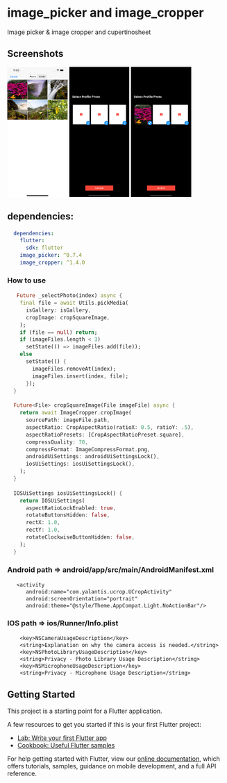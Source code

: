 # image_picker and image_cropper

Image picker  & image cropper and cupertinosheet


## Screenshots
<img src="ss1.png" height="300" /> <img src="ss2.png" height="300" /> <img src="ss3.png" height="300" /> 

## dependencies:


```yaml
  dependencies:
    flutter:
      sdk: flutter
    image_picker: ^0.7.4
    image_cropper: ^1.4.0
```

### How to use
```dart
   Future _selectPhoto(index) async {
    final file = await Utils.pickMedia(
      isGallery: isGallery,
      cropImage: cropSquareImage,
    );
    if (file == null) return;
    if (imageFiles.length < 3)
      setState(() => imageFiles.add(file));
    else
      setState(() {
        imageFiles.removeAt(index);
        imageFiles.insert(index, file);
      });
  }

  Future<File> cropSquareImage(File imageFile) async {
    return await ImageCropper.cropImage(
      sourcePath: imageFile.path,
      aspectRatio: CropAspectRatio(ratioX: 0.5, ratioY: .5),
      aspectRatioPresets: [CropAspectRatioPreset.square],
      compressQuality: 70,
      compressFormat: ImageCompressFormat.png,
      androidUiSettings: androidUiSettingsLock(),
      iosUiSettings: iosUiSettingsLock(),
    );
  }

  IOSUiSettings iosUiSettingsLock() {
    return IOSUiSettings(
      aspectRatioLockEnabled: true,
      rotateButtonsHidden: false,
      rectX: 1.0,
      rectY: 1.0,
      rotateClockwiseButtonHidden: false,
    );
  }
```
### Android  path => android/app/src/main/AndroidManifest.xml
 

```activity
   <activity
      android:name="com.yalantis.ucrop.UCropActivity"
      android:screenOrientation="portrait"
      android:theme="@style/Theme.AppCompat.Light.NoActionBar"/>
```

### IOS   path => ios/Runner/Info.plist

```keys
    <key>NSCameraUsageDescription</key>
    <string>Explanation on why the camera access is needed.</string>	
    <key>NSPhotoLibraryUsageDescription</key>
    <string>Privacy - Photo Library Usage Description</string>	
    <key>NSMicrophoneUsageDescription</key>
    <string>Privacy - Microphone Usage Description</string>
```
## Getting Started

This project is a starting point for a Flutter application.

A few resources to get you started if this is your first Flutter project:

- [Lab: Write your first Flutter app](https://flutter.dev/docs/get-started/codelab)
- [Cookbook: Useful Flutter samples](https://flutter.dev/docs/cookbook)

For help getting started with Flutter, view our
[online documentation](https://flutter.dev/docs), which offers tutorials,
samples, guidance on mobile development, and a full API reference.

